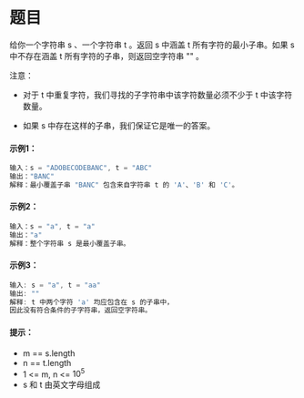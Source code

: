 # 题目
给你一个字符串 s 、一个字符串 t 。返回 s 中涵盖 t 所有字符的最小子串。如果 s 中不存在涵盖 t 所有字符的子串，则返回空字符串 "" 。

注意：

* 对于 t 中重复字符，我们寻找的子字符串中该字符数量必须不少于 t 中该字符数量。

* 如果 s 中存在这样的子串，我们保证它是唯一的答案。

#### 示例1：

```c++
输入：s = "ADOBECODEBANC", t = "ABC"
输出："BANC"
解释：最小覆盖子串 "BANC" 包含来自字符串 t 的 'A'、'B' 和 'C'。
```

#### 示例2：

```c++
输入：s = "a", t = "a"
输出："a"
解释：整个字符串 s 是最小覆盖子串。
```

#### 示例3：

```c++
输入: s = "a", t = "aa"
输出: ""
解释: t 中两个字符 'a' 均应包含在 s 的子串中，
因此没有符合条件的子字符串，返回空字符串。
```

#### 提示：

* m == s.length
* n == t.length
* 1 <= m, n <= $10^5$
* s 和 t 由英文字母组成